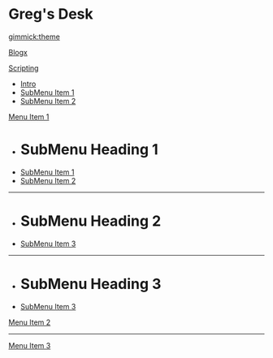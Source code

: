 # Greg's Desk

[gimmick:theme](slate)

[Blogx](pages/blog.md)

[Scripting]()
  * [Intro](page/scripting.md)
  * [SubMenu Item 1](subitem1.md)
  * [SubMenu Item 2](subitem2.md)

[Menu Item 1]()

  * # SubMenu Heading 1
  * [SubMenu Item 1](subitem1.md)
  * [SubMenu Item 2](subitem2.md)
  - - - -
  * # SubMenu Heading 2
  * [SubMenu Item 3](subitem3.md)
  - - - -
  * # SubMenu Heading 3
  * [SubMenu Item 3](subitem3.md)

[Menu Item 2](item2.md)
- - - -
[Menu Item 3](item3.md)
